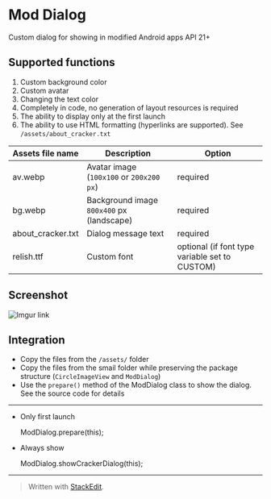 ﻿# Mod Dialog
Custom dialog for showing in modified Android apps
API 21+
## Supported functions

1. Custom background color
2.  Custom avatar 
3. Changing the text color
4. Completely in code, no generation of layout resources is required
5. The ability to display only at the first launch
6.  The ability to use HTML formatting (hyperlinks are supported). See `/assets/about_cracker.txt`

| Assets file name | Description | Option |
|--|--|--|
| av.webp | Avatar image (`100x100` or `200x200 px`) | required |
| bg.webp | Background image `800x400` px (landscape) | required|
| about_cracker.txt | Dialog message text | required |
| relish.ttf | Custom font | optional (if font type variable set to CUSTOM) |


## Screenshot 
![Imgur link](https://i.imgur.com/Cs985ki.png)
## Integration 
- Copy the files from the `/assets/` folder
- Copy the files from the smail folder while preserving the package structure (`CircleImageView` and `ModDialog`)
- Use the `prepare()` method of the ModDialog class to show the dialog. See the source code for details
---
- Only first launch

    ModDialog.prepare(this);

- Always show

    ModDialog.showCrackerDialog(this);

---

> Written with [StackEdit](https://stackedit.io/).


